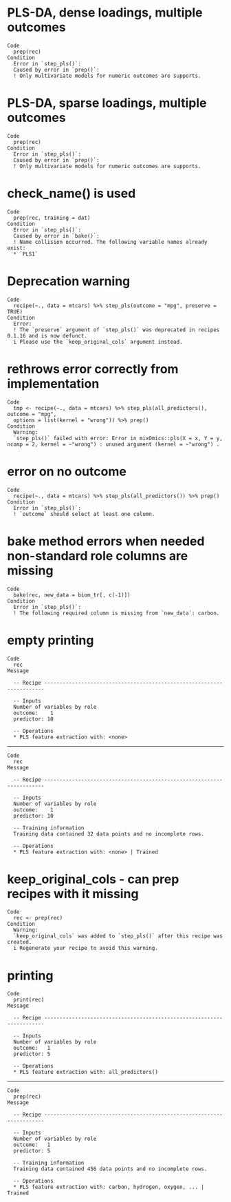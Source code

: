 # PLS-DA, dense loadings, multiple outcomes

    Code
      prep(rec)
    Condition
      Error in `step_pls()`:
      Caused by error in `prep()`:
      ! Only multivariate models for numeric outcomes are supports.

# PLS-DA, sparse loadings, multiple outcomes

    Code
      prep(rec)
    Condition
      Error in `step_pls()`:
      Caused by error in `prep()`:
      ! Only multivariate models for numeric outcomes are supports.

# check_name() is used

    Code
      prep(rec, training = dat)
    Condition
      Error in `step_pls()`:
      Caused by error in `bake()`:
      ! Name collision occurred. The following variable names already exist:
      * `PLS1`

# Deprecation warning

    Code
      recipe(~., data = mtcars) %>% step_pls(outcome = "mpg", preserve = TRUE)
    Condition
      Error:
      ! The `preserve` argument of `step_pls()` was deprecated in recipes 0.1.16 and is now defunct.
      i Please use the `keep_original_cols` argument instead.

# rethrows error correctly from implementation

    Code
      tmp <- recipe(~., data = mtcars) %>% step_pls(all_predictors(), outcome = "mpg",
      options = list(kernel = "wrong")) %>% prep()
    Condition
      Warning:
      `step_pls()` failed with error: Error in mixOmics::pls(X = x, Y = y, ncomp = 2, kernel = ~"wrong") : unused argument (kernel = ~"wrong") .

# error on no outcome

    Code
      recipe(~., data = mtcars) %>% step_pls(all_predictors()) %>% prep()
    Condition
      Error in `step_pls()`:
      ! `outcome` should select at least one column.

# bake method errors when needed non-standard role columns are missing

    Code
      bake(rec, new_data = biom_tr[, c(-1)])
    Condition
      Error in `step_pls()`:
      ! The following required column is missing from `new_data`: carbon.

# empty printing

    Code
      rec
    Message
      
      -- Recipe ----------------------------------------------------------------------
      
      -- Inputs 
      Number of variables by role
      outcome:    1
      predictor: 10
      
      -- Operations 
      * PLS feature extraction with: <none>

---

    Code
      rec
    Message
      
      -- Recipe ----------------------------------------------------------------------
      
      -- Inputs 
      Number of variables by role
      outcome:    1
      predictor: 10
      
      -- Training information 
      Training data contained 32 data points and no incomplete rows.
      
      -- Operations 
      * PLS feature extraction with: <none> | Trained

# keep_original_cols - can prep recipes with it missing

    Code
      rec <- prep(rec)
    Condition
      Warning:
      `keep_original_cols` was added to `step_pls()` after this recipe was created.
      i Regenerate your recipe to avoid this warning.

# printing

    Code
      print(rec)
    Message
      
      -- Recipe ----------------------------------------------------------------------
      
      -- Inputs 
      Number of variables by role
      outcome:   1
      predictor: 5
      
      -- Operations 
      * PLS feature extraction with: all_predictors()

---

    Code
      prep(rec)
    Message
      
      -- Recipe ----------------------------------------------------------------------
      
      -- Inputs 
      Number of variables by role
      outcome:   1
      predictor: 5
      
      -- Training information 
      Training data contained 456 data points and no incomplete rows.
      
      -- Operations 
      * PLS feature extraction with: carbon, hydrogen, oxygen, ... | Trained

